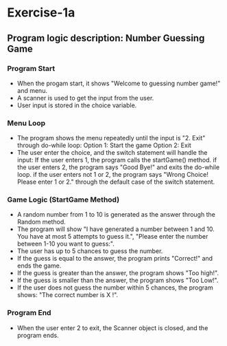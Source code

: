 # Exercise-1a

## Program logic description: Number Guessing Game

### Program Start
- When the progam start, it shows "Welcome to guessing number game!" and menu.
- A scanner is used to get the input from the user.
- User input is stored in the choice variable.

### Menu Loop
- The program shows the menu repeatedly until the input is "2. Exit" through do-while loop:
  Option 1: Start the game
  Option 2: Exit
- The user enter the choice, and the switch statement will handle the input:
  If the user enters 1, the program calls the startGame() method.
  if the user enters 2, the program says "Good Bye!" and exits the do-while loop.
  if the user enters not 1 or 2, the program says "Wrong Choice! Please enter 1 or 2." through the default case of the switch statement.

### Game Logic (StartGame Method)
- A random number from 1 to 10 is generated as the answer through the Random method.
- The program will show "I have generated a number between 1 and 10. You have at most 5 attempts to guess it.", "Please enter the number between 1-10 you want to guess:".
- The user has up to 5 chances to guess the number.
- If the guess is equal to the answer, the program prints "Correct!" and ends the game.
- If the guess is greater than the answer, the program shows "Too high!".
- If the guess is smaller than the answer, the program shows "Too Low!".
- If the user does not guess the number within 5 chances, the program shows: "The correct number is X !".

### Program End

- When the user enter 2 to exit, the Scanner object is closed, and the program ends.
